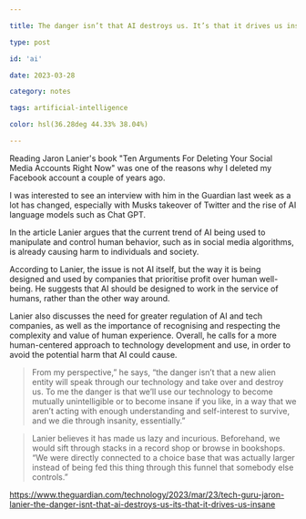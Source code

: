 ```yaml
---

title: The danger isn’t that AI destroys us. It’s that it drives us insane

type: post

id: 'ai'

date: 2023-03-28

category: notes

tags: artificial-intelligence

color: hsl(36.28deg 44.33% 38.04%)

---
```


Reading Jaron Lanier's book "Ten Arguments For Deleting Your Social Media Accounts Right Now" was one of the reasons why I deleted my Facebook account a couple of years ago.

I was interested to see an interview with him in the Guardian last week as a lot has changed, especially with Musks takeover of Twitter and the rise of AI language models such as Chat GPT.

In the article Lanier argues that the current trend of AI being used to manipulate and control human behavior, such as in social media algorithms, is already causing harm to individuals and society.

According to Lanier, the issue is not AI itself, but the way it is being designed and used by companies that prioritise profit over human well-being. He suggests that AI should be designed to work in the service of humans, rather than the other way around.

Lanier also discusses the need for greater regulation of AI and tech companies, as well as the importance of recognising and respecting the complexity and value of human experience. Overall, he calls for a more human-centered approach to technology development and use, in order to avoid the potential harm that AI could cause.


> From my perspective,” he says, “the danger isn’t that a new alien entity will speak through our technology and take over and destroy us. To me the danger is that we’ll use our technology to become mutually unintelligible or to become insane if you like, in a way that we aren’t acting with enough understanding and self-interest to survive, and we die through insanity, essentially.”


> Lanier believes it has made us lazy and incurious. Beforehand, we would sift through stacks in a record shop or browse in bookshops. “We were directly connected to a choice base that was actually larger instead of being fed this thing through this funnel that somebody else controls.”

https://www.theguardian.com/technology/2023/mar/23/tech-guru-jaron-lanier-the-danger-isnt-that-ai-destroys-us-its-that-it-drives-us-insane